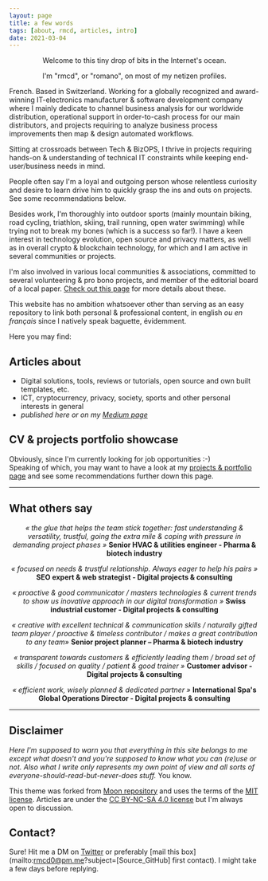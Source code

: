 ```yaml
---
layout: page
title: a few words
tags: [about, rmcd, articles, intro]
date: 2021-03-04
---
```




<p align="center">Welcome to this tiny drop of bits in the Internet's ocean.</p>
<p align="center">I'm "rmcd", or "romano", on most of my netizen profiles.</p>


French. Based in Switzerland. Working for a globally recognized and award-winning IT-electronics manufacturer & software development company where I mainly dedicate to channel business analysis for our worldwide distribution, operational support in order-to-cash process for our main distributors, and projects requiring to analyze business process improvements then map & design automated workflows. 

Sitting at crossroads between Tech & BizOPS, I thrive in projects requiring hands-on & understanding of technical IT constraints while keeping end-user/business needs in mind.

People often say I'm a loyal and outgoing person whose relentless curiosity and desire to learn drive him to quickly grasp the ins and outs on projects. See some recommendations below.

Besides work, I'm thoroughly into outdoor sports (mainly mountain biking, road cycling, triathlon, skiing, trail running, open water swimming) while trying not to break my bones (which is a success so far!). I have a keen interest in technology evolution, open source and privacy matters, as well as in overall crypto & blockchain technology, for which and I am active in several communities or projects. 

I'm also involved in various local communities & associations, committed to several volunteering & pro bono projects, and member of the editorial board of a local paper. [Check out this page](https://r-m-c-d.github.io//volunteering-and-pro-bono-projects/) for more details about these.

This website has no ambition whatsoever other than serving as an easy repository to link both personal & professional content, in english _ou en français_ since I natively speak baguette, évidemment.

Here you may find:

## Articles about
* Digital solutions, tools, reviews or tutorials, open source and own built templates, etc. 
* ICT, cryptocurrency, privacy, society, sports and other personal interests in general
* _published here or on my [Medium page](https://medium.com/@rmcd0)_

## CV & projects portfolio showcase
Obviously, since I'm currently looking for job opportunities :-)  
Speaking of which, you may want to have a look at my [projects & portfolio page](https://r-m-c-d.github.io/projects/) and see some recommendations further down this page.




-----

## What others say

<p align="center">
    <i>« the glue that helps the team stick together: fast understanding & versatility, trustful, going the extra mile & coping with pressure in demanding project phases »</i>
    <b> Senior HVAC & utilities engineer - Pharma & biotech industry</b></p>


<p align="center">
    <i>« focused on needs & trustful relationship. Always eager to help his pairs »</i>
    <b> SEO expert & web strategist - Digital projects & consulting</b></p>


<p align="center">
    <i>« proactive & good communicator / masters technologies & current trends to show us inovative approach in our digital transformation »</i>
    <b> Swiss industrial customer - Digital projects & consulting</b></p>


<p align="center">
    <i>« creative with excellent technical & communication skills / naturally gifted team player / proactive & timeless contributor / makes a great contribution to any team»</i>
    <b> Senior project planner – Pharma & biotech industry</b></p>


<p align="center">
    <i>« transparent towards customers & efficiently leading them / broad set of skills / focused on quality / patient & good trainer »</i>
    <b> Customer advisor - Digital projects & consulting</b></p>


<p align="center">
    <i>« efficient work, wisely planned & dedicated partner »</i>
    <b> International Spa's Global Operations Director - Digital projects & consulting</b></p>




-----

## Disclaimer
_Here I'm supposed to warn you that everything in this site belongs to me except what doesn't and you're supposed to know what you can (re)use or not. Also what I write only represents my own point of view and all sorts of everyone-should-read-but-never-does stuff._ 
You know.   

This theme was forked from [Moon repository](https://github.com/TaylanTatli/Moon) and uses the terms of the [MIT license](https://github.com/r-m-c-d/r-m-c-d.github.io/blob/master/LICENSE). Articles are under the [CC BY-NC-SA 4.0 license](https://creativecommons.org/licenses/by-nc-sa/4.0/) but I'm always open to discussion.

## Contact?
Sure! Hit me a DM on [Twitter](https://twitter.com/rmcd0) or preferably [mail this box](mailto:rmcd0@pm.me?subject=[Source_GitHub] first contact). I might take a few days before replying.
